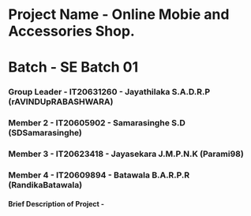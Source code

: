 

# Project Name - Online Mobie and Accessories Shop.
# Batch - SE Batch 01
### Group Leader - IT20631260 - Jayathilaka S.A.D.R.P (rAVINDUpRABASHWARA)
### Member 2 - IT20605902 - Samarasinghe S.D (SDSamarasinghe)
### Member 3 - IT20623418 - Jayasekara J.M.P.N.K (Parami98)
### Member 4 - IT20609894 - Batawala B.A.R.P.R (RandikaBatawala)


#### Brief Description of Project - 


